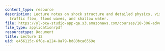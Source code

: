 ```yaml
---
content_type: resource
description: Lecture notes on shock structure and detailed physics, viscosity solution,
  traffic flow, flood waves, and shallow water.
file: https://ol-ocw-studio-app-qa.s3.amazonaws.com/courses/18-306-advanced-partial-differential-equations-with-applications-fall-2009/e456115c6f8ea2248a79bd88bca6569e_MIT18_306f09_lec12.pdf
file_type: application/pdf
resourcetype: Document
title: Lecture 12
uid: e456115c-6f8e-a224-8a79-bd88bca6569e
---
```

